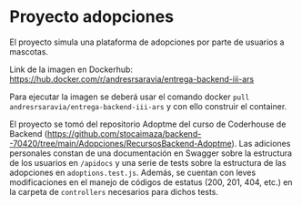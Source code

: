 # Proyecto adopciones

El proyecto simula una plataforma de adopciones por parte de usuarios a mascotas. 

Link de la imagen en Dockerhub: https://hub.docker.com/r/andresrsaravia/entrega-backend-iii-ars

Para ejecutar la imagen se deberá usar el comando docker `pull andresrsaravia/entrega-backend-iii-ars` y con ello construir el container.

El proyecto se tomó del repositorio Adoptme del curso de Coderhouse de Backend (https://github.com/stocaimaza/backend--70420/tree/main/Adopciones/RecursosBackend-Adoptme). Las adiciones personales constan de una documentación en Swagger sobre la estructura de los usuarios en `/apidocs` y una serie de tests sobre la estructura de las adopciones en `adoptions.test.js`. Además, se cuentan con leves modificaciones en el manejo de códigos de estatus (200, 201, 404, etc.) en la carpeta de `controllers` necesarios para dichos tests.